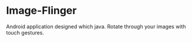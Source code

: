 # Image-Flinger

Android application designed which java.
Rotate through your images with touch gestures.
